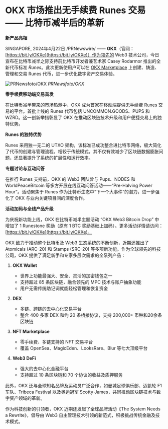 # OKX 市场推出无手续费 Runes 交易 —— 比特币减半后的革新

**新产品亮相**

SINGAPORE, 2024年4月22日 /PRNewswire/ —— **OKX**（官网：[https://bit.ly/OKXe](https://bit.ly/OKXe)）作为领先的 Web3 技术公司，今日宣布在比特币减半之际支持前比特币开发者兼艺术家 Casey Rodarmor 推出的全新代币标准 *Runes*。此次更新使用户可以在 [OKX Marketplace](https://bit.ly/OKXe) 上创建、铸造、管理和交易 Runes 代币，进一步优化数字资产交易体验。

![PRNewsfoto/OKX](data:image/gif;base64,R0lGODlhAQABAIAAAAAAAP///ywAAAAAAQABAAACAUwAOw=)
*PRNewsfoto/OKX*

**零手续费移动端交易首发**

在比特币减半带来的市场热潮中，OKX 成为首家在移动端提供无手续费 Runes 交易的平台。首批上线的 Runes 代币包括 UNCOMMON.GOODS、PUPS 和 WZRD。这一创新举措彰显了 OKX 在推动区块链技术升级和用户便捷交易上的独特优势。

**Runes 的独特优势**

Runes 采用独一无二的 UTXO 架构，该标准已成功整合进比特币网络，极大简化了代币的创建与管理流程。相较于传统模式，其不仅有效减少了区块链数据膨胀问题，还显著提升了系统的扩展性和运行效率。

**专题讨论与互动问答**

在推行 Runes 支持前，OKX 的 Web3 团队曾与 Pups、NODES 和 WorldPeaceBitcoin 等多方开展在线互动问答活动——“Pre-Halving Power Hour”。活动聚焦于 Runes 作为比特币生态中“下一个大事件”的潜力，进一步强化了 OKX 与业内关键项目间的深度合作。

**活动加码与全线产品升级**

为庆祝新功能上线，OKX 在比特币减半主题活动 “OKX Web3 Bitcoin Drop” 中增加了 1 Runestone 奖励（原有 1 BTC 奖励基础上加码）。更多活动详情请访问：[https://bit.ly/OKXe](https://bit.ly/OKXe)。

OKX 致力于推动整个比特币及 Web3 生态系统的不断创新，近期还推出了 Atomicals (ARC-20) 和 Stamps (SRC-20) 等多项新功能。作为全球领先的科技公司，OKX 提供了满足新手和专家多层次需求的全系列产品：

1. **OKX Wallet**  
   - 世界上功能最强大、安全、灵活的加密钱包之一  
   - 支持超过 85 条区块链，融合领先的 MPC 技术与账户抽象功能  
   - 用户无需传统助记词就能轻松管理和恢复资金

2. **DEX**  
   - 多链、跨链的去中心化交易平台  
   - 整合 400 多家 DEX 和约 20 条桥接协议，支持 200,000+ 币种和20余条区块链

3. **NFT Marketplace**  
   - 零手续费、多链支持的 NFT 交易平台  
   - 覆盖 OpenSea、MagicEden、LooksRare、Blur 等七大顶级平台

4. **Web3 DeFi**  
   - 强大的去中心化金融平台  
   - 支持超过 10 条区块链和 70 个协议的收益及质押服务

此外，OKX 还与全球知名品牌及运动员广泛合作，如曼城足球俱乐部、迈凯轮 F1 车队、Tribeca Festival 以及奥运冠军 Scotty James，共同推动区块链技术与数字资产领域的革新。

作为科技创新的引领者，OKX 近期还发起了全球品牌活动《The System Needs a Rewrite》，倡导由 Web3 自主管理技术引领的新范式，积极挑战传统金融及技术模式。